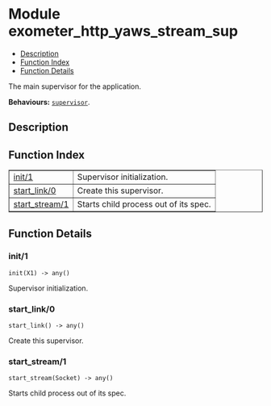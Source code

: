 

# Module exometer_http_yaws_stream_sup #
* [Description](#description)
* [Function Index](#index)
* [Function Details](#functions)

The main supervisor for the application.

__Behaviours:__ [`supervisor`](supervisor.md).

<a name="description"></a>

## Description ##
<a name="index"></a>

## Function Index ##


<table width="100%" border="1" cellspacing="0" cellpadding="2" summary="function index"><tr><td valign="top"><a href="#init-1">init/1</a></td><td>
Supervisor initialization.</td></tr><tr><td valign="top"><a href="#start_link-0">start_link/0</a></td><td>
Create this supervisor.</td></tr><tr><td valign="top"><a href="#start_stream-1">start_stream/1</a></td><td>
Starts child process out of its spec.</td></tr></table>


<a name="functions"></a>

## Function Details ##

<a name="init-1"></a>

### init/1 ###

`init(X1) -> any()`

Supervisor initialization.

<a name="start_link-0"></a>

### start_link/0 ###

`start_link() -> any()`

Create this supervisor.

<a name="start_stream-1"></a>

### start_stream/1 ###

`start_stream(Socket) -> any()`

Starts child process out of its spec.

